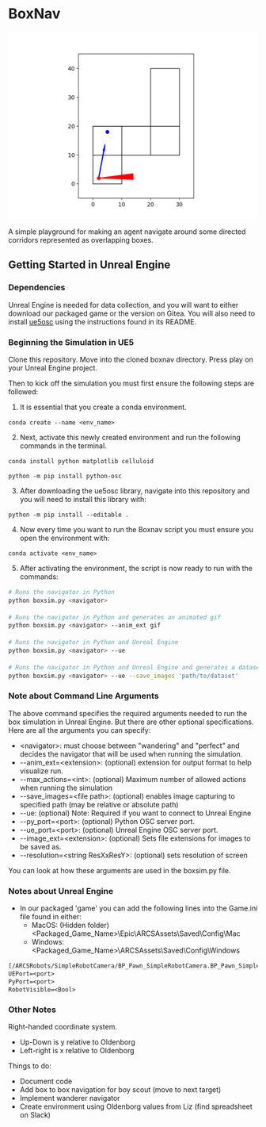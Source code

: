 # BoxNav

![Demo of an agent operating in a box environment.Demo of an agent operating in a box environment.](demo.gif)

A simple playground for making an agent navigate around some directed corridors represented as overlapping boxes.

## Getting Started in Unreal Engine

### Dependencies

Unreal Engine is needed for data collection, and you will want to either download our packaged game or the version on Gitea. You will also need to install [ue5osc](https://github.com/arcslaboratory/ue5osc) using the instructions found in its README.

### Beginning the Simulation in UE5
Clone this repository. Move into the cloned boxnav directory. Press play on your Unreal Engine project.

Then to kick off the simulation you must first ensure the following steps are followed:

1. It is essential that you create a conda environment.

```
conda create --name <env_name>
```

2. Next, activate this newly created environment and run the following commands in the terminal.

```
conda install python matplotlib celluloid
```

```
python -m pip install python-osc
```

3. After downloading the ue5osc library, navigate into this repository and you will need to install this library with:

```
python -m pip install --editable .
```

4. Now every time you want to run the Boxnav script you must ensure you open the environment with:

```
conda activate <env_name>
```

5. After activating the environment, the script is now ready to run with the commands:

~~~bash
# Runs the navigator in Python
python boxsim.py <navigator>

# Runs the navigator in Python and generates an animated gif
python boxsim.py <navigator> --anim_ext gif

# Runs the navigator in Python and Unreal Engine
python boxsim.py <navigator> --ue

# Runs the navigator in Python and Unreal Engine and generates a dataset
python boxsim.py <navigator> --ue --save_images 'path/to/dataset'
~~~


### Note about Command Line Arguments

The above command specifies the required arguments needed to run the box simulation in Unreal Engine. But there are other optional specifications. Here are all the arguments you can specify:

- \<navigator>: must choose between "wandering" and "perfect" and decides the navigator that will be used when running the simulation.
- --anim_ext=\<extension>: (optional) extension for output format to help visualize run.
- --max_actions=\<int>: (optional) Maximum number of allowed actions when running the simulation
- --save_images=\<file path>: (optional) enables image capturing to specified path (may be relative or absolute path)
- --ue: (optional) Note: Required if you want to connect to Unreal Engine
- --py_port=\<port>: (optional) Python OSC server port.
- --ue_port=\<port>: (optional) Unreal Engine OSC server port.
- --image_ext=\<extension>: (optional) Sets file extensions for images to be saved as.
- --resolution=\<string ResXxResY>: (optional) sets resolution of screen

You can look at how these arguments are used in the boxsim.py file.

### Notes about Unreal Engine

- In our packaged 'game' you can add the following lines into the Game.ini file found in either:
    - MacOS: (Hidden folder) \<Packaged_Game_Name>\Epic\ARCSAssets\Saved\Config\Mac
    - Windows: \<Packaged_Game_Name>\ARCSAssets\Saved\Config\Windows
```
[/ARCSRobots/SimpleRobotCamera/BP_Pawn_SimpleRobotCamera.BP_Pawn_SimpleRobotCamera_C]
UEPort=<port>
PyPort=<port>
RobotVisible=<Bool>
```

### Other Notes

Right-handed coordinate system.

- Up-Down is y relative to Oldenborg
- Left-right is x relative to Oldenborg


Things to do:

- Document code
- Add box to box navigation for boy scout (move to next target)
- Implement wanderer navigator
- Create environment using Oldenborg values from Liz (find spreadsheet on Slack)
